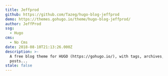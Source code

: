 ```yaml
---
title: Jeffprod
github: https://github.com/Tazeg/hugo-blog-jeffprod
demo: https://themes.gohugo.io/theme/hugo-blog-jeffprod/
author: JeffProd
ssg:
  - Hugo
cms:
  - No Cms
date: 2018-08-10T21:13:26.000Z
description: >-
  A free blog theme for HUGO (https://gohugo.io/), with tags, archives, last
  posts...
stale: false
---
```

